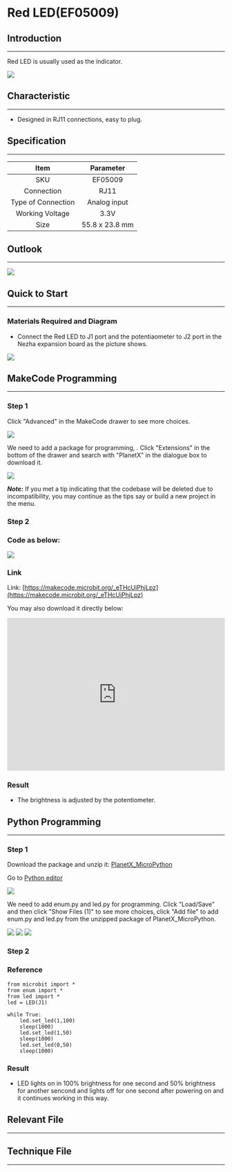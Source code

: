 # Red LED(EF05009)

## Introduction
---
Red LED is usually used as the indicator. 

![](./images/05009_01.png)

## Characteristic
---
- Designed in RJ11 connections, easy to plug.

## Specification
---

Item | Parameter 
:-: | :-: 
SKU|EF05009
Connection|RJ11
Type of Connection|Analog input
Working Voltage|3.3V
Size|55.8 x 23.8 mm

## Outlook
---


![](./images/05009_02.png)

## Quick to Start
---

### Materials Required and Diagram

- Connect the Red LED to J1 port and the potentiaometer to J2 port in the Nezha expansion board as the picture shows.


![](./images/05009_03.png)

## MakeCode Programming
---

### Step 1

Click "Advanced" in the MakeCode drawer to see more choices.

![](./images/05001_04.png)

We need to add a package for programming, . Click "Extensions" in the bottom of the drawer and search with "PlanetX" in the dialogue box to download it. 

![](./images/05001_05.png)

***Note:*** If you met a tip indicating that the codebase will be deleted due to incompatibility, you may continue as the tips say or build a new project in the menu. 

### Step 2

### Code as below:

![](./images/05009_06.png)


### Link
Link: [https://makecode.microbit.org/_eTHcUiPhjLpz](https://makecode.microbit.org/_eTHcUiPhjLpz)

You may also download it directly below: 

<div style="position:relative;height:0;padding-bottom:70%;overflow:hidden;"><iframe style="position:absolute;top:0;left:0;width:100%;height:100%;" src="https://makecode.microbit.org/#pub:_eTHcUiPhjLpz" frameborder="0" sandbox="allow-popups allow-forms allow-scripts allow-same-origin"></iframe></div>  


### Result
- The brightness is adjusted by the potentiometer. 

## Python Programming 
---


### Step 1

Download the package and unzip it: [PlanetX_MicroPython](https://github.com/lionyhw/PlanetX_MicroPython/archive/master.zip)

Go to   [Python editor](https://python.microbit.org/v/2.0)

![](./images/05001_07.png)

We need to add enum.py and led.py for programming. Click "Load/Save" and then click "Show Files (1)" to see more choices, click "Add file" to add enum.py and led.py from the unzipped package of PlanetX_MicroPython. 

![](./images/05001_08.png)
![](./images/05001_09.png)
![](./images/05009_10.png)

### Step 2

### Reference

```
from microbit import *
from enum import *
from led import *
led = LED(J1)

while True:
    led.set_led(1,100)
    sleep(1000)
    led.set_led(1,50)
    sleep(1000)
    led.set_led(0,50)
    sleep(1000)
```


### Result
- LED lights on in 100% brightness for one second and 50% brightness for another sencond and lights off for one second after powering on and it continues working in this way. 

## Relevant File
---

## Technique File
---
